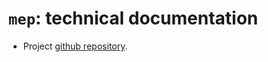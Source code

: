 # `mep`: technical documentation #

- Project [github repository][git]. 

[git]: https://github.com/neelsmith/mep
